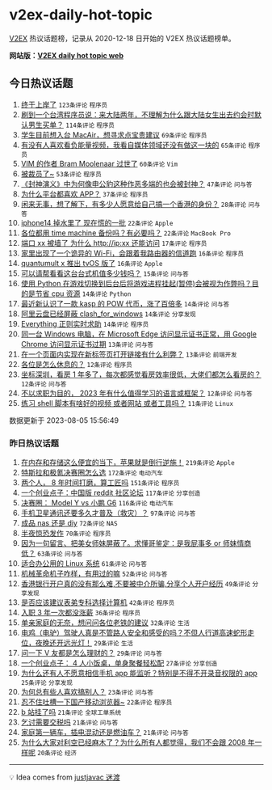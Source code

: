 # v2ex-daily-hot-topic

[V2EX](https://www.v2ex.com/) 热议话题榜，记录从 2020-12-18 日开始的 V2EX 热议话题榜单。

**网站版：[V2EX daily hot topic web](https://boojack.github.io/v2ex-daily-hot-topic-web/)**

## 今日热议话题

<!-- TODAY BEGIN -->

1. [终于上岸了](https://www.v2ex.com/t/962626) `123条评论` `程序员`
1. [刷到一个台湾程序员说：来大陆两年，不理解为什么跟大陆女生出去约会时默认男生买单？](https://www.v2ex.com/t/962567) `114条评论` `程序员`
1. [学生目前想入台 MacAir，想寻求点宝贵建议](https://www.v2ex.com/t/962617) `69条评论` `程序员`
1. [有没有人喜欢看负能量视频，我看自媒体领域还没有做这一块的](https://www.v2ex.com/t/962575) `65条评论` `程序员`
1. [VIM 的作者 Bram Moolenaar 过世了](https://www.v2ex.com/t/962692) `60条评论` `Vim`
1. [被裁员了~](https://www.v2ex.com/t/962616) `53条评论` `程序员`
1. [《封神演义》中为何像申公豹这种作恶多端的也会被封神？](https://www.v2ex.com/t/962560) `47条评论` `问与答`
1. [为什么平台都喜欢 APP？](https://www.v2ex.com/t/962608) `37条评论` `程序员`
1. [闲来无事，想了解下，有多少人愿意给自己搞一个香港的身份？](https://www.v2ex.com/t/962643) `28条评论` `问与答`
1. [iphone14 掉水里了 现在慌的一批](https://www.v2ex.com/t/962666) `22条评论` `Apple`
1. [各位都用 time machine 备份吗？有必要吗？](https://www.v2ex.com/t/962591) `22条评论` `MacBook Pro`
1. [端口 xx 被墙了 为什么 http://ip:xx 还能访问](https://www.v2ex.com/t/962585) `17条评论` `程序员`
1. [家里出现了一个诡异的 Wi-Fi，会跟着我路由器的信道跑](https://www.v2ex.com/t/962698) `16条评论` `程序员`
1. [quantumult x 推出 tvOS 版了](https://www.v2ex.com/t/962573) `16条评论` `Apple`
1. [可以请帮看看这台台式机值多少钱吗？](https://www.v2ex.com/t/962574) `15条评论` `问与答`
1. [使用 Python 在游戏切换到后台后将游戏进程挂起(暂停)会被视为作弊吗？目的是节省 cpu 资源](https://www.v2ex.com/t/962671) `14条评论` `Python`
1. [最近新认识了一款 kasp 的 POW 代币，涨了百倍多](https://www.v2ex.com/t/962649) `14条评论` `问与答`
1. [阿里云盘已经屏蔽 clash_for_windows](https://www.v2ex.com/t/962640) `14条评论` `分享发现`
1. [Everything 正则实时求助](https://www.v2ex.com/t/962604) `14条评论` `程序员`
1. [同一台 Windows 电脑，在 Microsoft Edge 访问显示证书正常，用 Google Chrome 访问显示证书过期](https://www.v2ex.com/t/962581) `13条评论` `问与答`
1. [在一个页面内实现在新标签页打开链接有什么利弊？](https://www.v2ex.com/t/962566) `13条评论` `前端开发`
1. [各位是怎么休息的？](https://www.v2ex.com/t/962642) `12条评论` `程序员`
1. [坐标深圳，看房 1 年多了，每次都感觉看房效率很低，大佬们都怎么看房的？](https://www.v2ex.com/t/962625) `12条评论` `问与答`
1. [不以求职为目的， 2023 年有什么值得学习的语言或框架？](https://www.v2ex.com/t/962590) `12条评论` `问与答`
1. [练习 shell 脚本有啥好的视频 或者网站 或者工具吗？](https://www.v2ex.com/t/962664) `11条评论` `Linux`

数据更新于 2023-08-05 15:56:49

<!-- TODAY END -->

### 昨日热议话题

<!-- YESTERDAY BEGIN -->

1. [在内存和存储这么便宜的当下，苹果就是倒行逆施！](https://www.v2ex.com/t/962285) `219条评论` `Apple`
1. [特斯拉和极氪决赛圈怎么选](https://www.v2ex.com/t/962282) `172条评论` `电动汽车`
1. [两个人， 8 年时间打磨，算工匠吗](https://www.v2ex.com/t/962266) `151条评论` `程序员`
1. [一个创业点子：中国版 reddit 社区论坛](https://www.v2ex.com/t/962416) `117条评论` `分享创造`
1. [决赛圈： Model Y vs 小鹏 G6](https://www.v2ex.com/t/962370) `116条评论` `电动汽车`
1. [手机卫星通讯还要多久才普及（救灾）？](https://www.v2ex.com/t/962326) `97条评论` `问与答`
1. [成品 nas 还是 diy](https://www.v2ex.com/t/962383) `72条评论` `NAS`
1. [半夜惊恐发作](https://www.v2ex.com/t/962390) `70条评论` `程序员`
1. [因为一句留言、把美女师妹屏蔽了。求懂哥鉴定：是我屁事多 or 师妹情商低？](https://www.v2ex.com/t/962296) `63条评论` `问与答`
1. [适合办公用的 Linux 系统](https://www.v2ex.com/t/962267) `61条评论` `问与答`
1. [机械革命机子咋样，有用过的嘛](https://www.v2ex.com/t/962263) `52条评论` `问与答`
1. [香港银行开户真的没有那么难,不要被中介所骗,分享个人开户经历](https://www.v2ex.com/t/962340) `49条评论` `分享发现`
1. [是否应该建议表弟专科选择计算机](https://www.v2ex.com/t/962423) `42条评论` `程序员`
1. [入职 3 年一次都没涨薪](https://www.v2ex.com/t/962465) `36条评论` `程序员`
1. [单亲家庭的无奈，想问问各位老铁的建议](https://www.v2ex.com/t/962464) `32条评论` `生活`
1. [电鸡（电驴）驾驶人真是不管路人安全和感受的吗？不但人行道高速蛇形走位，夜晚还开远光灯！](https://www.v2ex.com/t/962432) `29条评论` `生活`
1. [问一下 V 友都是怎么理财的？](https://www.v2ex.com/t/962386) `29条评论` `问与答`
1. [一个创业点子： 4 人小饭桌，单身聚餐轻松配](https://www.v2ex.com/t/962404) `27条评论` `分享创造`
1. [为什么还有人不愿意相信手机 app 能监听？特别是不得不开录音权限的 app](https://www.v2ex.com/t/962546) `25条评论` `分享发现`
1. [为何总有些人喜欢搞别人？](https://www.v2ex.com/t/962441) `23条评论` `问与答`
1. [忍不住吐槽一下国产移动浏览器~](https://www.v2ex.com/t/962440) `22条评论` `程序员`
1. [b 站挂了吗](https://www.v2ex.com/t/962515) `21条评论` `全球工单系统`
1. [乞讨需要交税吗](https://www.v2ex.com/t/962473) `21条评论` `问与答`
1. [家庭第一辆车，插电混动还是燃油车？](https://www.v2ex.com/t/962380) `21条评论` `问与答`
1. [为什么大家对利空已经麻木了？为什么所有人都觉得，我们不会跟 2008 年一样呢](https://www.v2ex.com/t/962525) `20条评论` `经济`

<!-- YESTERDAY END -->

---

💡 Idea comes from [justjavac 迷渡](https://github.com/justjavac/)
